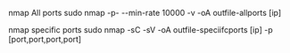 nmap All ports
sudo nmap -p- --min-rate 10000 -v -oA outfile-allports [ip]

nmap specific ports
sudo nmap -sC -sV -oA outfile-speciifcports [ip] -p [port,port,port,port]


